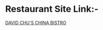 # Restaurant Site Link:-
<a href="https://sagar-aute.github.io/Restaurant-site-coursera/index.html" target="_blank" title="DAVID CHU'S CHINA BISTRO">DAVID CHU'S CHINA BISTRO</a>
